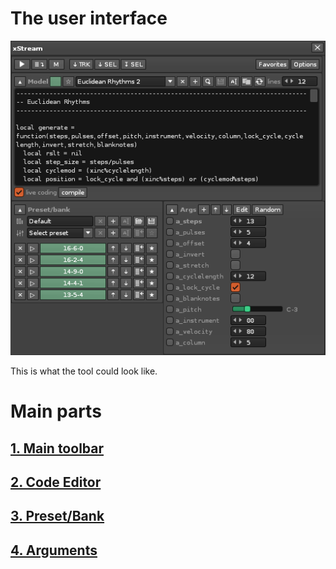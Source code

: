 # The user interface


<img src="./images/screenshot.png"> 

This is what the tool could look like. 

# Main parts 

## [1. Main toolbar](main_toolbar.md)

## [2. Code Editor](code_editor.md)

## [3. Preset/Bank](preset_bank.md)

## [4. Arguments](model_arguments.md)





